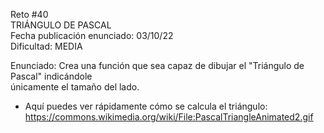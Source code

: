Reto #40  
TRIÁNGULO DE PASCAL  
Fecha publicación enunciado: 03/10/22  
Dificultad: MEDIA  
  
Enunciado: Crea una función que sea capaz de dibujar el "Triángulo de Pascal" indicándole  
únicamente el tamaño del lado.  
- Aquí puedes ver rápidamente cómo se calcula el triángulo:  
 https://commons.wikimedia.org/wiki/File:PascalTriangleAnimated2.gif  
